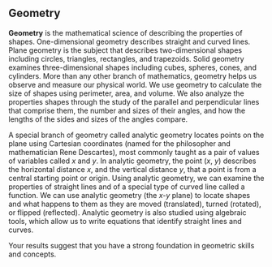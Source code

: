## Geometry

**Geometry** is the mathematical science of describing the properties of shapes. One-dimensional geometry describes straight and curved lines. Plane geometry is the subject that describes two-dimensional shapes including circles, triangles, rectangles, and trapezoids. Solid geometry examines three-dimensional shapes including cubes, spheres, cones, and cylinders. More than any other branch of mathematics, geometry helps us observe and measure our physical world. We use geometry to calculate the size of shapes using perimeter, area, and volume. We also analyze the properties shapes through the study of the parallel and perpendicular lines that comprise them, the number and sizes of their angles, and how the lengths of the sides and sizes of the angles compare. 

A special branch of geometry called analytic geometry locates points on the plane using Cartesian coordinates (named for the philosopher and mathematician Rene Descartes), most commonly taught as a pair of values of variables called *x* and *y*. In analytic geometry, the point (*x*, *y*) describes the horizontal distance *x*, and the vertical distance *y*, that a point is from a central starting point or origin. Using analytic geometry, we can examine the properties of straight lines and of a special type of curved line called a function. We can use analytic geometry (the *x-y* plane) to locate shapes and what happens to them as they are moved (translated), turned (rotated), or flipped (reflected). Analytic geometry is also studied using algebraic tools, which allow us to write equations that identify straight lines and curves.

Your results suggest that you have a strong foundation in geometric skills and concepts.
